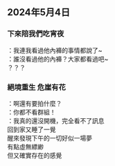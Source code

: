 ## 2024年5月4日
### 下來陪我們吃宵夜

：我連我看過他內褲的事情都說了~  
：誰沒看過他的內褲？大家都看過吧~  
？？？  

### 絕境重生 危崖有花

：啊還有要拍什麼？  
：你都不看群組！  
：我真的還沒開機，完全看不了訊息  
回到家又睡了一覺  
醒來發現下午的一切好似一場夢  
有點虛無縹緲  
但又確實存在的感覺  